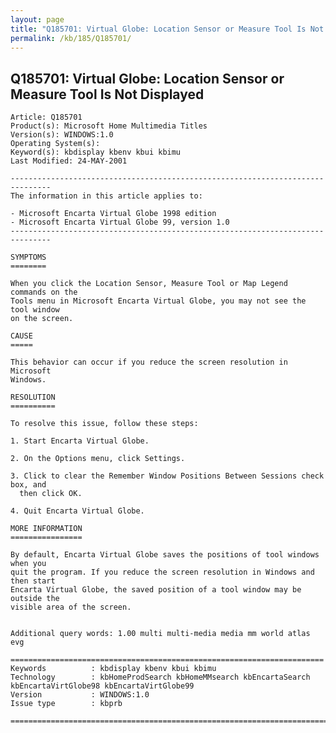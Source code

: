 ```yaml
---
layout: page
title: "Q185701: Virtual Globe: Location Sensor or Measure Tool Is Not Displayed"
permalink: /kb/185/Q185701/
---
```


## Q185701: Virtual Globe: Location Sensor or Measure Tool Is Not Displayed

	Article: Q185701
	Product(s): Microsoft Home Multimedia Titles
	Version(s): WINDOWS:1.0
	Operating System(s): 
	Keyword(s): kbdisplay kbenv kbui kbimu
	Last Modified: 24-MAY-2001
	
	-------------------------------------------------------------------------------
	The information in this article applies to:
	
	- Microsoft Encarta Virtual Globe 1998 edition 
	- Microsoft Encarta Virtual Globe 99, version 1.0 
	-------------------------------------------------------------------------------
	
	SYMPTOMS
	========
	
	When you click the Location Sensor, Measure Tool or Map Legend commands on the
	Tools menu in Microsoft Encarta Virtual Globe, you may not see the tool window
	on the screen.
	
	CAUSE
	=====
	
	This behavior can occur if you reduce the screen resolution in Microsoft
	Windows.
	
	RESOLUTION
	==========
	
	To resolve this issue, follow these steps:
	
	1. Start Encarta Virtual Globe.
	
	2. On the Options menu, click Settings.
	
	3. Click to clear the Remember Window Positions Between Sessions check box, and
	  then click OK.
	
	4. Quit Encarta Virtual Globe.
	
	MORE INFORMATION
	================
	
	By default, Encarta Virtual Globe saves the positions of tool windows when you
	quit the program. If you reduce the screen resolution in Windows and then start
	Encarta Virtual Globe, the saved position of a tool window may be outside the
	visible area of the screen.
	
	
	Additional query words: 1.00 multi multi-media media mm world atlas evg
	
	======================================================================
	Keywords          : kbdisplay kbenv kbui kbimu 
	Technology        : kbHomeProdSearch kbHomeMMsearch kbEncartaSearch kbEncartaVirtGlobe98 kbEncartaVirtGlobe99
	Version           : WINDOWS:1.0
	Issue type        : kbprb
	
	=============================================================================
	
